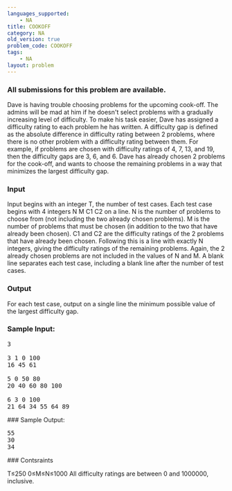 ```yaml
---
languages_supported:
    - NA
title: COOKOFF
category: NA
old_version: true
problem_code: COOKOFF
tags:
    - NA
layout: problem
---
```

###  All submissions for this problem are available. 

Dave is having trouble choosing problems for the upcoming cook-off. The admins will be mad at him if he doesn't select problems with a gradually increasing level of difficulty. To make his task easier, Dave has assigned a difficulty rating to each problem he has written. A difficulty gap is defined as the absolute difference in difficulty rating between 2 problems, where there is no other problem with a difficulty rating between them. For example, if problems are chosen with difficulty ratings of 4, 7, 13, and 19, then the difficulty gaps are 3, 6, and 6. Dave has already chosen 2 problems for the cook-off, and wants to choose the remaining problems in a way that minimizes the largest difficulty gap.

### Input

Input begins with an integer T, the number of test cases. Each test case begins with 4 integers N M C1 C2 on a line. N is the number of problems to choose from (not including the two already chosen problems). M is the number of problems that must be chosen (in addition to the two that have already been chosen). C1 and C2 are the difficulty ratings of the 2 problems that have already been chosen. Following this is a line with exactly N integers, giving the difficulty ratings of the remaining problems. Again, the 2 already chosen problems are not included in the values of N and M. A blank line separates each test case, including a blank line after the number of test cases.

### Output

For each test case, output on a single line the minimum possible value of the largest difficulty gap.

### Sample Input:

<pre>3

3 1 0 100
16 45 61

5 0 50 80
20 40 60 80 100

6 3 0 100
21 64 34 55 64 89
</pre>### Sample Output:

<pre>55
30
34
</pre>### Contsraints

T≤250
0≤M≤N≤1000
All difficulty ratings are between 0 and 1000000, inclusive.
